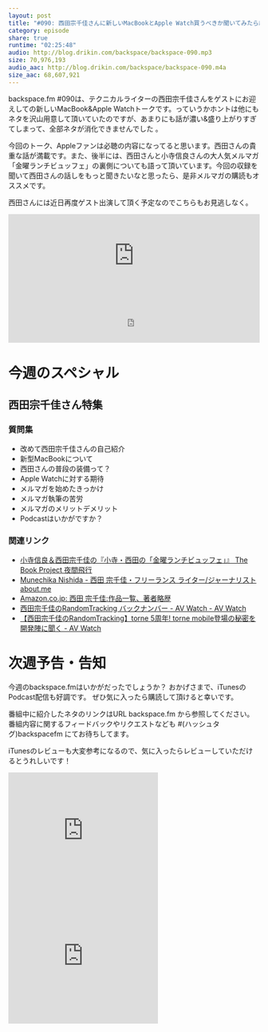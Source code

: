 ```yaml
---
layout: post
title: "#090: 西田宗千佳さんに新しいMacBookとApple Watch買うべきか聞いてみたら結論がでた！"
category: episode
share: true
runtime: "02:25:48"
audio: http://blog.drikin.com/backspace/backspace-090.mp3
size: 70,976,193
audio_aac: http://blog.drikin.com/backspace/backspace-090.m4a
size_aac: 68,607,921
---
```


backspace.fm #090は、テクニカルライターの西田宗千佳さんをゲストにお迎えしての新しいMacBook&Apple Watchトークです。っていうかホントは他にもネタを沢山用意して頂いていたのですが、あまりにも話が濃い&盛り上がりすぎてしまって、全部ネタが消化できませんでした
。

今回のトーク、Appleファンは必聴の内容になってると思います。西田さんの貴重な話が満載です。また、後半には、西田さんと小寺信良さんの大人気メルマガ「金曜ランチビュッフェ」の裏側についても語って頂いています。今回の収録を聞いて西田さんの話しをもっと聞きたいなと思ったら、是非メルマガの購読もオススメです。

西田さんには近日再度ゲスト出演して頂く予定なのでこちらもお見逃しなく。

<iframe width="100%" height="166" scrolling="no" frameborder="no" src="https://w.soundcloud.com/player/?url=https%3A//api.soundcloud.com/tracks/198352442&amp;color=ff5500&amp;auto_play=false&amp;hide_related=false&amp;show_comments=true&amp;show_user=true&amp;show_reposts=false"></iframe>

<iframe src="http://backspace.fm/subscribes.html" width="100%" height="92" scrolling="no" frameborder="0"></iframe>

# 今週のスペシャル

## 西田宗千佳さん特集

### 質問集

* 改めて西田宗千佳さんの自己紹介
* 新型MacBookについて
* 西田さんの普段の装備って？
* Apple Watchに対する期待
* メルマガを始めたきっかけ
* メルマガ執筆の苦労
* メルマガのメリットデメリット
* Podcastはいかがですか？

### 関連リンク
- [小寺信良＆西田宗千佳の『小寺・西田の「金曜ランチビュッフェ」』 The Book Project 夜間飛行](http://yakan-hiko.com/kode-nishi.html)
- [Munechika Nishida - 西田 宗千佳・フリーランス ライター/ジャーナリスト about.me](https://about.me/mnishi)
- [Amazon.co.jp: 西田 宗千佳:作品一覧、著者略歴](http://www.amazon.co.jp/%E8%A5%BF%E7%94%B0-%E5%AE%97%E5%8D%83%E4%BD%B3/e/B0043L2O6K)
- [西田宗千佳のRandomTracking バックナンバー - AV Watch - AV Watch](http://av.watch.impress.co.jp/docs/series/rt/index2015.html)
- [【西田宗千佳のRandomTracking】torne 5周年! torne mobile登場の秘密を開発陣に聞く - AV Watch](http://av.watch.impress.co.jp/docs/series/rt/20150318_693070.html)
# 次週予告・告知

今週のbackspace.fmはいかがだったでしょうか？
おかげさまで、iTunesのPodcast配信も好調です。
ぜひ気に入ったら購読して頂けると幸いです。

番組中に紹介したネタのリンクはURL backspace.fm から参照してください。
番組内容に関するフィードバックやリクエストなども #(ハッシュタグ)backspacefm にてお待ちしてます。

iTunesのレビューも大変参考になるので、気に入ったらレビューしていただけるとうれしいです！

<iframe src="http://rcm-fe.amazon-adsystem.com/e/cm?t=driftking-22&o=9&p=12&l=bn1&mode=videogames-jp&browse=637394&fc1=000000&lt1=_blank&lc1=3366FF&bg1=FFFFFF&f=ifr" marginwidth="0" marginheight="0" width="300" height="252" border="0" frameborder="0" style="border:none;" scrolling="no"></iframe>
<iframe src="http://rcm-fe.amazon-adsystem.com/e/cm?t=driftking-22&o=9&p=12&l=bn1&mode=computers-jp&browse=2127209090&fc1=000000&lt1=_blank&lc1=3366FF&bg1=FFFFFF&f=ifr" marginwidth="0" marginheight="0" width="300" height="252" border="0" frameborder="0" style="border:none;" scrolling="no"></iframe>
